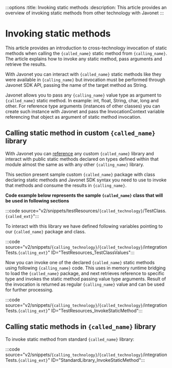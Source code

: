 :::options
:title: Invoking static methods
:description: This article provides an overview of invoking static methods from other technology with Javonet
:::

# Invoking static methods

This article provides an introduction to cross-technology invocation of static methods when calling the `{called_name}` static method from `{calling_name}`. The article explains how to invoke any static method, pass arguments and retrieve the results.

With Javonet you can interact with `{called_name}` static methods like they were available in `{calling_name}` but invocation must be performed through Javonet SDK API, passing the name of the target method as String.

Javonet allows you to pass any `{calling_name}` value type as argument to `{called_name}` static method. In example: int, float, String, char, long and other. For reference type arguments (instances of other classes) you can create such instance with Javonet and pass the InvocationContext variable referencing that object as argument of static method invocation.

## Calling static method in custom `{called_name}` library

With Javonet you can [reference](https://www.javonet.com/guides/v2/`{calling_technology}`/`{called_technology}`/getting-started/adding-references-to-libraries) any custom `{called_name}` library and interact with public static methods declared on types defined within that module almost the same as with any other `{calling_name}` library. 

This section present sample custom `{called_name}` package with class declaring static methods and Javonet SDK syntax you need to use to invoke that methods and consume the results in `{calling_name}`.

**Code example below represents the sample `{called_name}` class that will be used in following sections**

:::code source="v2/snippets/testResources/`{called_technology}`/TestClass.`{called_ext}`":::


To interact with this library we have defined following variables pointing to our `{called_name}` package and class.

:::code source="v2/snippets/`{calling_technology}`/`{called_technology}`/integrationTests.`{calling_ext}`" ID="TestResources_TestClassValues":::
 
Now you can invoke one of the declared `{called_name}` static methods using following `{calling_name}` code. This uses in memory runtime bridging to load the `{called_name}` package, and next retrieves reference to specific type and invokes the static method passing value type arguments. Result of the invocation is returned as regular `{calling_name}` value and can be used for further processing.

:::code source="v2/snippets/`{calling_technology}`/`{called_technology}`/integrationTests.`{calling_ext}`" ID="TestResources_InvokeStaticMethod":::
 
## Calling static methods in `{called_name}` library

To invoke static method from standard `{called_name}` library:

:::code source="v2/snippets/`{calling_technology}`/`{called_technology}`/integrationTests.`{calling_ext}`" ID="StandardLibrary_InvokeStaticMethod":::
